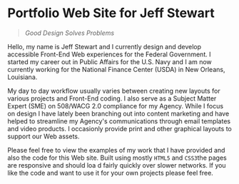 # Portfolio Web Site for Jeff Stewart
>*Good Design Solves Problems*

Hello, my name is Jeff Stewart and I currently design and develop accessible Front-End Web experiences for the Federal Government. I started my career out in Public Affairs for the U.S. Navy and I am now currently working for the National Finance Center (USDA) in New Orleans, Louisiana.

My day to day workflow usually varies between creating new layouts for various projects and Front-End coding. I also serve as a Subject Matter Expert (SME) on 508/WACG 2.0 compliance for my Agency. While I focus on design I have lately been branching out into content marketing and have helped to streamline my Agency's communications through email templates and video products. I occasionly provide print and other graphical layouts to support our Web assets.

Please feel free to view the examples of my work that I have provided and also the code for this Web site. Built using mostly `HTML5` and `CSS3`the pages are responsive and should loa d fairly quickly over slower networks. If you like the code and want to use it for your own projects please feel free.
